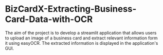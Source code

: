 # BizCardX-Extracting-Business-Card-Data-with-OCR
The aim of the project is to develop a streamlit application that allows users to upload an image of a business card and extract relevant information form it using easyOCR. The extracted information is displayed in the application's GUI.
